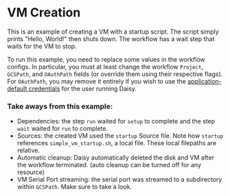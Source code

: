 # VM Creation

This is an example of creating a VM with a startup script. The script simply
prints "Hello, World!" then shuts down. The workflow has a wait step that waits
for the VM to stop.

To run this example, you need to replace some values in the workflow configs. In
particular, you must at least change the workflow `Project`, `GCSPath`, and
`OAuthPath` fields (or override them using their respective flags). For
`OAuthPath`, you may remove it entirely if you wish to use the
[application-default
credentials](#https://cloud.google.com/sdk/gcloud/reference/auth/application-default/login)
for the user running Daisy.

### Take aways from this example:

* Dependencies: the step `run` waited for `setup` to complete and the step
  `wait` waited for `run` to complete.
* Sources: the created VM used the `startup` Source file. Note how `startup`
  references `simple_vm_startup.sh`, a local file. These local filepaths are
  relative.
* Automatic cleanup: Daisy automatically deleted the disk and VM after the
  workflow terminated. (auto cleanup can be turned off for any resource)
* VM Serial Port streaming: the serial port was streamed to a subdirectory
  within `GCSPath`. Make sure to take a look.
